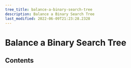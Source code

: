 ```yaml
---
tree_title: balance-a-binary-search-tree
description: Balance a Binary Search Tree
last_modified: 2022-06-09T21:23:28.2328
---
```


# Balance a Binary Search Tree

## Contents
